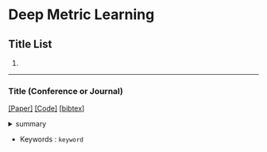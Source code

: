 # Deep Metric Learning

## Title List

1. []()

---

### Title (Conference or Journal)

[[Paper]]()
[[Code]]()
[[bibtex]]()

<details><summary>summary</summary><div>

- 調査中
</div></details>

- Keywords : `keyword`